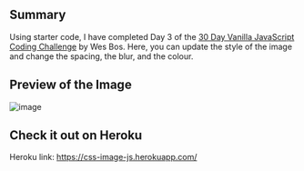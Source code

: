 
## Summary
Using starter code, I have completed Day 3 of the [30 Day Vanilla JavaScript Coding Challenge](https://javascript30.com/) by Wes Bos. Here, you can update the style of the image and change the spacing, the blur, and the colour.

## Preview of the Image
![image]()

## Check it out on Heroku
Heroku link: https://css-image-js.herokuapp.com/